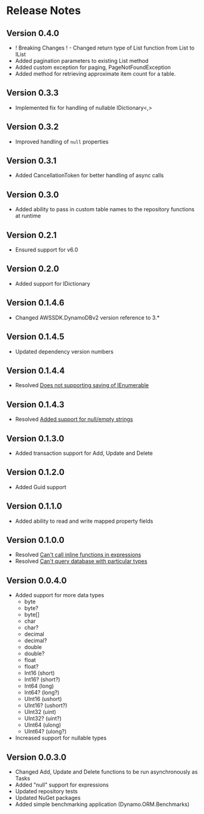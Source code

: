# Release Notes

## Version 0.4.0

-   ! Breaking Changes ! - Changed return type of List function from List to IList
-   Added pagination parameters to existing List method
-   Added custom exception for paging, PageNotFoundException
-   Added method for retrieving approximate item count for a table.

## Version 0.3.3

-   Implemented fix for handling of nullable IDictionary<,>

## Version 0.3.2

-   Improved handling of `null` properties

## Version 0.3.1

-   Added CancellationToken for better handling of async calls

## Version 0.3.0

-   Added ability to pass in custom table names to the repository functions at runtime

## Version 0.2.1

-   Ensured support for v6.0

## Version 0.2.0

-   Added support for IDictionary

## Version 0.1.4.6

-   Changed AWSSDK.DynamoDBv2 version reference to 3.\*

## Version 0.1.4.5

-   Updated dependency version numbers

## Version 0.1.4.4

-   Resolved [Does not supporting saving of IEnumerable](https://github.com/marcodafonseca/Dynamo.ORM/issues/4)

## Version 0.1.4.3

-   Resolved [Added support for null/empty strings](https://github.com/marcodafonseca/Dynamo.ORM/issues/3)

## Version 0.1.3.0

-   Added transaction support for Add, Update and Delete

## Version 0.1.2.0

-   Added Guid support

## Version 0.1.1.0

-   Added ability to read and write mapped property fields

## Version 0.1.0.0

-   Resolved [Can't call inline functions in expressions](https://github.com/marcodafonseca/Dynamo.ORM/issues/1)
-   Resolved [Can't query database with particular types](https://github.com/marcodafonseca/Dynamo.ORM/issues/2)

## Version 0.0.4.0

-   Added support for more data types
    -   byte
    -   byte?
    -   byte[]
    -   char
    -   char?
    -   decimal
    -   decimal?
    -   double
    -   double?
    -   float
    -   float?
    -   Int16 (short)
    -   Int16? (short?)
    -   Int64 (long)
    -   Int64? (long?)
    -   UInt16 (ushort)
    -   UInt16? (ushort?)
    -   UInt32 (uint)
    -   UInt32? (uint?)
    -   UInt64 (ulong)
    -   UInt64? (ulong?)
-   Increased support for nullable types

## Version 0.0.3.0

-   Changed Add, Update and Delete functions to be run asynchronously as Tasks
-   Added "null" support for expressions
-   Updated repository tests
-   Updated NuGet packages
-   Added simple benchmarking application (Dynamo.ORM.Benchmarks)
